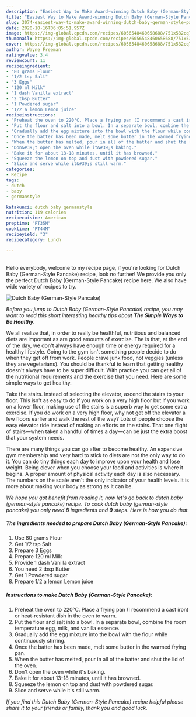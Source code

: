 ```yaml
---
description: "Easiest Way to Make Award-winning Dutch Baby (German-Style Pancake)"
title: "Easiest Way to Make Award-winning Dutch Baby (German-Style Pancake)"
slug: 3074-easiest-way-to-make-award-winning-dutch-baby-german-style-pancake
date: 2020-10-16T06:05:51.957Z
image: https://img-global.cpcdn.com/recipes/6056548460658688/751x532cq70/dutch-baby-german-style-pancake-recipe-main-photo.jpg
thumbnail: https://img-global.cpcdn.com/recipes/6056548460658688/751x532cq70/dutch-baby-german-style-pancake-recipe-main-photo.jpg
cover: https://img-global.cpcdn.com/recipes/6056548460658688/751x532cq70/dutch-baby-german-style-pancake-recipe-main-photo.jpg
author: Wayne Freeman
ratingvalue: 3.4
reviewcount: 11
recipeingredient:
- "80 grams Flour"
- "1/2 tsp Salt"
- "3 Eggs"
- "120 ml Milk"
- "1 dash Vanilla extract"
- "2 tbsp Butter"
- "1 Powdered sugar"
- "1/2 a lemon Lemon juice"
recipeinstructions:
- "Preheat the oven to 220°C. Place a frying pan (I recommend a cast iron) or heat-resistant dish in the oven to warm."
- "Put the flour and salt into a bowl. In a separate bowl, combine the room temperature egg, milk, and vanilla essence."
- "Gradually add the egg mixture into the bowl with the flour while continuously stirring."
- "Once the batter has been made, melt some butter in the warmed frying pan."
- "When the butter has melted, pour in all of the batter and shut the lid of the oven."
- "Don&#39;t open the oven while it&#39;s baking."
- "Bake it for about 13-18 minutes, until it has browned."
- "Squeeze the lemon on top and dust with powdered sugar."
- "Slice and serve while it&#39;s still warm."
categories:
- Recipe
tags:
- dutch
- baby
- germanstyle

katakunci: dutch baby germanstyle 
nutrition: 119 calories
recipecuisine: American
preptime: "PT35M"
cooktime: "PT44M"
recipeyield: "3"
recipecategory: Lunch

---
```

<br>
Hello everybody, welcome to my recipe page, if you're looking for Dutch Baby (German-Style Pancake) recipe, look no further! We provide you only the perfect Dutch Baby (German-Style Pancake) recipe here. We also have wide variety of recipes to try.
<br>


![Dutch Baby (German-Style Pancake)](https://img-global.cpcdn.com/recipes/6056548460658688/751x532cq70/dutch-baby-german-style-pancake-recipe-main-photo.jpg)

<i>Before you jump to Dutch Baby (German-Style Pancake) recipe, you may want to read this short interesting healthy tips about <strong>The Simple Ways to Be Healthy</strong>.</i>

We all realize that, in order to really be healthful, nutritious and balanced diets are important as are good amounts of exercise. The  is that, at the end of the day, we don't always have enough time or energy required for a healthy lifestyle. Going to the gym isn't something people decide to do when they get off from work. People crave junk food, not veggies (unless they are vegetarians). You should be thankful to learn that getting healthy doesn't always have to be super difficult. With practice you can get all of the nutritional requirements and the exercise that you need. Here are some simple ways to get healthy.

Take the stairs. Instead of selecting the elevator, ascend the stairs to your floor. This isn't as easy to do if you work on a very high floor but if you work on a lower floor, making use of the stairs is a superb way to get some extra exercise. If you do work on a very high floor, why not get off the elevator a few floors earlier and walk the rest of the way? Lots of people choose the easy elevator ride instead of making an efforts on the stairs. That one flight of stairs—when taken a handful of times a day—can be just the extra boost that your system needs. 

There are many things you can go after to become healthy. An expensive gym membership and very hard to stick to diets are not the only way to do it. You can do tiny things each day to improve upon your health and lose weight. Being clever when you choose your food and activities is where it begins. A proper amount of physical activity each day is also necessary. The numbers on the scale aren't the only indicator of your health levels. It is more about making your body as strong as it can be. 


<i>We hope you got benefit from reading it, now let's go back to dutch baby (german-style pancake) recipe. To cook dutch baby (german-style pancake) you only need <strong>8</strong> ingredients and <strong>9</strong> steps. Here is how you do that.
</i>

##### The ingredients needed to prepare Dutch Baby (German-Style Pancake):

1. Use 80 grams Flour
1. Get 1/2 tsp Salt
1. Prepare 3 Eggs
1. Prepare 120 ml Milk
1. Provide 1 dash Vanilla extract
1. You need 2 tbsp Butter
1. Get 1 Powdered sugar
1. Prepare 1/2 a lemon Lemon juice


##### Instructions to make Dutch Baby (German-Style Pancake):

1. Preheat the oven to 220°C. Place a frying pan (I recommend a cast iron) or heat-resistant dish in the oven to warm.
1. Put the flour and salt into a bowl. In a separate bowl, combine the room temperature egg, milk, and vanilla essence.
1. Gradually add the egg mixture into the bowl with the flour while continuously stirring.
1. Once the batter has been made, melt some butter in the warmed frying pan.
1. When the butter has melted, pour in all of the batter and shut the lid of the oven.
1. Don&#39;t open the oven while it&#39;s baking.
1. Bake it for about 13-18 minutes, until it has browned.
1. Squeeze the lemon on top and dust with powdered sugar.
1. Slice and serve while it&#39;s still warm.


<i>If you find this Dutch Baby (German-Style Pancake) recipe helpful please share it to your friends or family, thank you and good luck.</i>
